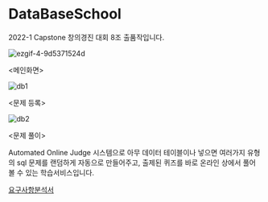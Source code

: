 # DataBaseSchool
2022-1 Capstone 창의경진 대회 8조 출품작입니다.

![ezgif-4-9d5371524d](https://user-images.githubusercontent.com/53340295/172396603-02db1d38-7537-4de0-ab00-87f117ad4895.gif)

<메인화면>



![db1](https://user-images.githubusercontent.com/53340295/172399194-b5971c2d-c622-429f-8bcd-aca6954df312.gif)



<문제 등록>


![db2](https://user-images.githubusercontent.com/53340295/172399228-2c3e4cf5-55a0-4f87-bcd7-44a6a2fb2187.gif)



<문제 풀이>

Automated Online Judge 시스템으로 아무 데이터 테이블이나 넣으면 여러가지 유형의 sql 문제를 랜덤하게 자동으로 만들어주고, 
출제된 퀴즈를 바로 온라인 상에서 풀어볼 수 있는 학습서비스입니다.

[요구사항분석서](https://drive.google.com/file/d/13p6PAPpgcZ5E5NwdGDRvfsVLDYK9Sd2a/export?format=pdf)
